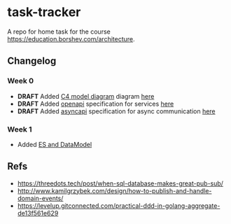 # task-tracker

A repo for home task for the course https://education.borshev.com/architecture.

## Changelog

### Week 0

- **DRAFT** Added [C4 model diagram](https://c4model.com/) diagram [here](./docs/architecture.dsl)
- **DRAFT** Added [openapi](https://www.openapis.org/) specification for services [here](./api/openapi)
- **DRAFT** Added [asyncapi](https://www.asyncapi.com/) specification for async communication [here](./api/asyncapi)

### Week 1

- Added [ES and DataModel](./docs/arch.md)

## Refs

- https://threedots.tech/post/when-sql-database-makes-great-pub-sub/
- http://www.kamilgrzybek.com/design/how-to-publish-and-handle-domain-events/
- https://levelup.gitconnected.com/practical-ddd-in-golang-aggregate-de13f561e629
